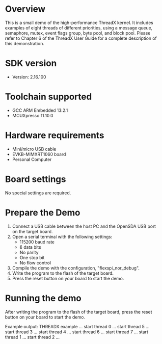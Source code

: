Overview
========
This is a small demo of the high-performance ThreadX kernel. It includes
examples of eight threads of different priorities, using a message queue,
semaphore, mutex, event flags group, byte pool, and block pool. Please
refer to Chapter 6 of the ThreadX User Guide for a complete description
of this demonstration.


SDK version
===========
- Version: 2.16.100

Toolchain supported
===================
- GCC ARM Embedded  13.2.1
- MCUXpresso  11.10.0

Hardware requirements
=====================
- Mini/micro USB cable
- EVKB-MIMXRT1060 board
- Personal Computer

Board settings
==============
No special settings are required.

Prepare the Demo
================
1.  Connect a USB cable between the host PC and the OpenSDA USB port on the target board.
2.  Open a serial terminal with the following settings:
    - 115200 baud rate
    - 8 data bits
    - No parity
    - One stop bit
    - No flow control
3.  Compile the demo with the configuration, "flexspi_nor_debug".
4.  Write the program to the flash of the target board.
5.  Press the reset button on your board to start the demo.

Running the demo
================
After writing the program to the flash of the target board,
press the reset button on your board to start the demo.

Example output:
THREADX example ...
start thread 0 ...
start thread 5 ...
start thread 3 ...
start thread 4 ...
start thread 6 ...
start thread 7 ...
start thread 1 ...
start thread 2 ...
